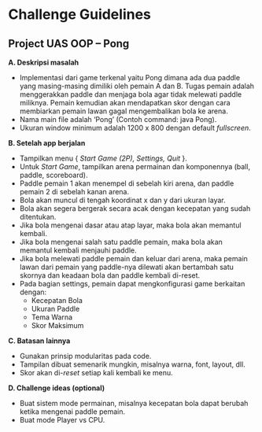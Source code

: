 # Challenge Guidelines

## Project UAS OOP – Pong

**A. Deskripsi masalah**
- Implementasi dari game terkenal yaitu Pong dimana ada dua paddle yang masing-masing dimiliki oleh pemain A dan B. Tugas pemain adalah menggerakkan paddle dan menjaga bola agar tidak melewati paddle miliknya. Pemain kemudian akan mendapatkan skor dengan cara membiarkan pemain lawan gagal mengembalikan bola ke arena.
- Nama main file adalah ‘Pong’ (Contoh command: java Pong).
- Ukuran window minimum adalah 1200 x 800 dengan default *fullscreen*.

**B. Setelah app berjalan**
- Tampilkan menu { *Start Game (2P), Settings, Quit* }.
- Untuk *Start Game*, tampilkan arena permainan dan komponennya (ball, paddle, scoreboard).
- Paddle pemain 1 akan menempel di sebelah kiri arena, dan paddle pemain 2 di sebelah kanan arena.
- Bola akan muncul di tengah koordinat x dan y dari ukuran layar.
- Bola akan segera bergerak secara acak dengan kecepatan yang sudah ditentukan.
- Jika bola mengenai dasar atau atap layar, maka bola akan memantul kembali.
- Jika bola mengenai salah satu paddle pemain, maka bola akan memantul kembali menjauhi paddle.
- Jika bola melewati paddle pemain dan keluar dari arena, maka pemain lawan dari pemain yang paddle-nya dilewati akan bertambah satu skornya dan keadaan bola dan paddle kembali di-reset.
- Pada bagian settings, pemain dapat mengkonfigurasi game berkaitan dengan:
  - Kecepatan Bola
  - Ukuran Paddle
  - Tema Warna
  - Skor Maksimum

**C. Batasan lainnya**
- Gunakan prinsip modularitas pada code.
- Tampilan dibuat semenarik mungkin, misalnya warna, font, layout, dll.
- Skor akan di-*reset* setiap kali kembali ke menu. 

**D. Challenge ideas (optional)**
- Buat sistem mode permainan, misalnya kecepatan bola dapat berubah ketika mengenai paddle pemain. 
- Buat mode Player vs CPU.
